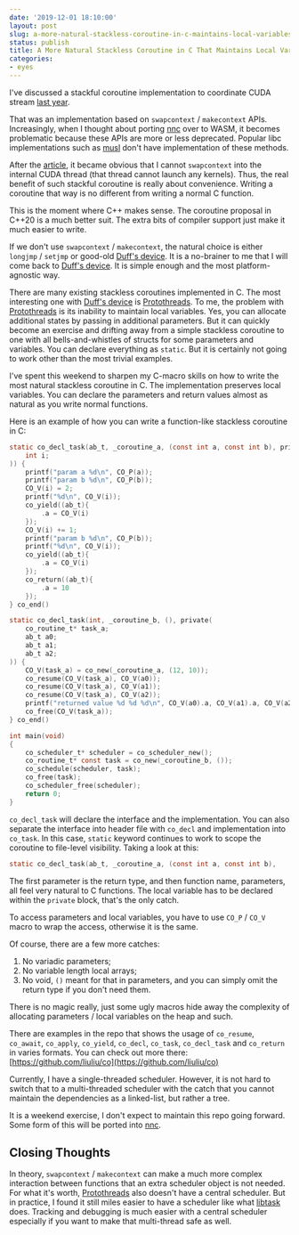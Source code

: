 ```yaml
---
date: '2019-12-01 18:10:00'
layout: post
slug: a-more-natural-stackless-coroutine-in-c-maintains-local-variables
status: publish
title: A More Natural Stackless Coroutine in C That Maintains Local Variables
categories:
- eyes
---
```

I've discussed a stackful coroutine implementation to coordinate CUDA stream [last year](https://liuliu.me/eyes/coroutine-to-coordinate-cuda-streams/).

That was an implementation based on `swapcontext` / `makecontext` APIs. Increasingly, when I thought about porting [nnc](https://libnnc.org) over to WASM, it becomes problematic because these APIs are more or less deprecated. Popular libc implementations such as [musl](https://www.musl-libc.org/) don't have implementation of these methods.

After the [article](https://liuliu.me/eyes/coroutine-to-coordinate-cuda-streams/), it became obvious that I cannot `swapcontext` into the internal CUDA thread (that thread cannot launch any kernels). Thus, the real benefit of such stackful coroutine is really about convenience. Writing a coroutine that way is no different from writing a normal C function.

This is the moment where C++ makes sense. The coroutine proposal in C++20 is a much better suit. The extra bits of compiler support just make it much easier to write.

If we don't use `swapcontext` / `makecontext`, the natural choice is either `longjmp` / `setjmp` or good-old [Duff's device](https://en.wikipedia.org/wiki/Duff%27s_device). It is a no-brainer to me that I will come back to [Duff's device](https://en.wikipedia.org/wiki/Duff%27s_device). It is simple enough and the most platform-agnostic way.

There are many existing stackless coroutines implemented in C. The most interesting one with [Duff's device](https://en.wikipedia.org/wiki/Duff%27s_device) is [Protothreads](http://dunkels.com/adam/pt/). To me, the problem with [Protothreads](http://dunkels.com/adam/pt/) is its inability to maintain local variables. Yes, you can allocate additional states by passing in additional parameters. But it can quickly become an exercise and drifting away from a simple stackless coroutine to one with all bells-and-whistles of structs for some parameters and variables. You can declare everything as `static`. But it is certainly not going to work other than the most trivial examples.

I've spent this weekend to sharpen my C-macro skills on how to write the most natural stackless coroutine in C. The implementation preserves local variables. You can declare the parameters and return values almost as natural as you write normal functions.

Here is an example of how you can write a function-like stackless coroutine in C:
```c
static co_decl_task(ab_t, _coroutine_a, (const int a, const int b), private(
	int i;
)) {
	printf("param a %d\n", CO_P(a));
	printf("param b %d\n", CO_P(b));
	CO_V(i) = 2;
	printf("%d\n", CO_V(i));
	co_yield((ab_t){
		.a = CO_V(i)
	});
	CO_V(i) += 1;
	printf("param b %d\n", CO_P(b));
	printf("%d\n", CO_V(i));
	co_yield((ab_t){
		.a = CO_V(i)
	});
	co_return((ab_t){
		.a = 10
	});
} co_end()

static co_decl_task(int, _coroutine_b, (), private(
	co_routine_t* task_a;
	ab_t a0;
	ab_t a1;
	ab_t a2;
)) {
	CO_V(task_a) = co_new(_coroutine_a, (12, 10));
	co_resume(CO_V(task_a), CO_V(a0));
	co_resume(CO_V(task_a), CO_V(a1));
	co_resume(CO_V(task_a), CO_V(a2));
	printf("returned value %d %d %d\n", CO_V(a0).a, CO_V(a1).a, CO_V(a2).a);
	co_free(CO_V(task_a));
} co_end()

int main(void)
{
	co_scheduler_t* scheduler = co_scheduler_new();
	co_routine_t* const task = co_new(_coroutine_b, ());
	co_schedule(scheduler, task);
	co_free(task);
	co_scheduler_free(scheduler);
	return 0;
}
```

`co_decl_task` will declare the interface and the implementation. You can also separate the interface into header file with `co_decl` and implementation into `co_task`. In this case, `static` keyword continues to work to scope the coroutine to file-level visibility. Taking a look at this:
```c
static co_decl_task(ab_t, _coroutine_a, (const int a, const int b), 
```

The first parameter is the return type, and then function name, parameters, all feel very natural to C functions. The local variable has to be declared within the `private` block, that's the only catch.

To access parameters and local variables, you have to use `CO_P` / `CO_V` macro to wrap the access, otherwise it is the same.

Of course, there are a few more catches:

 1. No variadic parameters;
 2. No variable length local arrays;
 3. No void, `()` meant for that in parameters, and you can simply omit the return type if you don't need them.

There is no magic really, just some ugly macros hide away the complexity of allocating parameters / local variables on the heap and such.

There are examples in the repo that shows the usage of `co_resume`, `co_await`, `co_apply`, `co_yield`, `co_decl`, `co_task`, `co_decl_task` and `co_return` in varies formats. You can check out more there: [https://github.com/liuliu/co](https://github.com/liuliu/co)

Currently, I have a single-threaded scheduler. However, it is not hard to switch that to a multi-threaded scheduler with the catch that you cannot maintain the dependencies as a linked-list, but rather a tree.

It is a weekend exercise, I don't expect to maintain this repo going forward. Some form of this will be ported into [nnc](https://libnnc.org).

## Closing Thoughts

In theory, `swapcontext` / `makecontext` can make a much more complex interaction between functions that an extra scheduler object is not needed. For what it's worth, [Protothreads](http://dunkels.com/adam/pt/) also doesn't have a central scheduler. But in practice, I found it still miles easier to have a scheduler like what [libtask](https://swtch.com/libtask/) does. Tracking and debugging is much easier with a central scheduler especially if you want to make that multi-thread safe as well.
